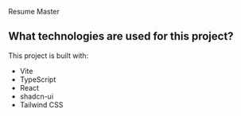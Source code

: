 Resume Master

## What technologies are used for this project?

This project is built with:

- Vite
- TypeScript
- React
- shadcn-ui
- Tailwind CSS

